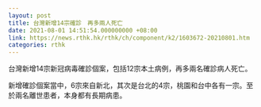 ```yaml
---
layout: post
title: 台灣新增14宗確診　再多兩人死亡
date: 2021-08-01 14:51:54.000000000 +08:00
link: https://news.rthk.hk/rthk/ch/component/k2/1603672-20210801.htm
categories: rthk
---
```


台灣新增14宗新冠病毒確診個案，包括12宗本土病例，再多兩名確診病人死亡。

新增確診個案當中，6宗來自新北，其次是台北的4宗，桃園和台中各有一宗。至於兩名離世患者，本身都有長期病患。
